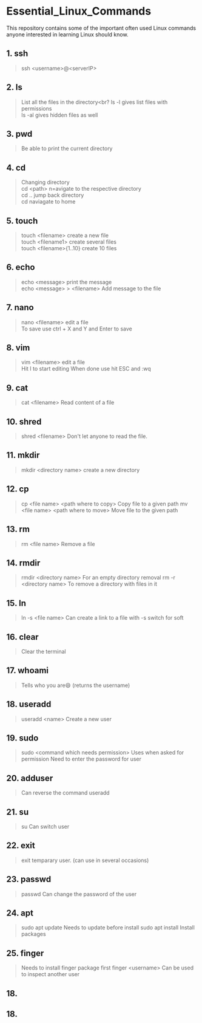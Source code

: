 # Essential_Linux_Commands
This repository contains some of the important often used Linux commands anyone interested in learning Linux should know.
## 1. ssh
> ssh \<username>@\<serverIP>
## 2. ls
> List all the files in the directory<br?
> ls -l gives list files with permissions<br>
> ls -al gives hidden files as well<br>
## 3. pwd
> Be able to print the current directory
## 4. cd
> Changing directory<br>
> cd \<path>   n=avigate to the respective directory<br>
> cd ..        jump back directory<br>
> cd           naviagate to home
## 5. touch
> touch \<filename>  create a new file<br>
> touch \<filename1> <filename2>  create several files<br>
> touch \<filename>{1..10} create 10 files

## 6. echo
> echo \<message>  print the message<br>
> echo \<message>  \> \<filename> Add message to the file<br>
## 7. nano
> nano \<filename> edit a file<br>
> To save use ctrl + X and Y and Enter to save
## 8. vim
> vim \<filename> edit a file<br>
> Hit I to start editing
> When done use hit ESC and :wq 
## 9. cat
> cat \<filename> Read content of a file
## 10. shred
> shred \<filename> Don't let anyone to read the file. 
## 11. mkdir
> mkdir \<directory name> create a new directory
## 12. cp
> cp \<file name> \<path where to copy> Copy file to a given path
> mv \<file name> \<path where to move> Move file to the given path 
## 13. rm
> rm \<file name> Remove a file
## 14. rmdir
> rmdir \<directory name> For an empty directory removal
> rm -r \<directory name> To remove a directory with files in it
## 15. ln
> ln -s \<file name> <link>Can create a link to a file with -s switch for soft
## 16. clear
> Clear the terminal
## 17. whoami
> Tells who you are😄 (returns the username)
## 18. useradd
> useradd \<name> Create a new user
## 19. sudo
> sudo \<command which needs permission> Uses when asked for permission
> Need to enter the password for user
## 20. adduser
>Can reverse the command useradd
## 21. su
>su <username> Can switch user
## 22. exit 
> exit temparary user. (can use in several occasions)
## 23. passwd
> passwd <username> Can change the password of the user
## 24. apt
> sudo apt update Needs to update before install
> sudo apt install <package> Install packages
## 25. finger
> Needs to install finger package first
> finger  \<username> Can be used to inspect another user
## 18. 
## 18. 
